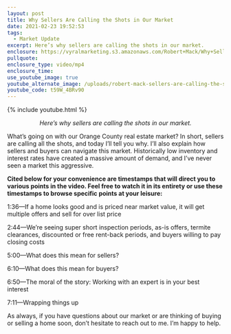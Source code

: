 ```yaml
---
layout: post
title: Why Sellers Are Calling the Shots in Our Market
date: 2021-02-23 19:52:53
tags:
  - Market Update
excerpt: Here’s why sellers are calling the shots in our market.
enclosure: https://vyralmarketing.s3.amazonaws.com/Robert+Mack/Why+Sellers+Are+Calling+the+Shots+in+Our+Market.mp4
pullquote:
enclosure_type: video/mp4
enclosure_time:
use_youtube_image: true
youtube_alternate_image: /uploads/robert-mack-sellers-are-calling-the-shots-yt.jpg
youtube_code: t59W_4BRv90
---
```


{% include youtube.html %}

<p style="text-align: center;"><em>Here’s why sellers are calling the shots in our market.</em></p>

What’s going on with our Orange County real estate market? In short, sellers are calling all the shots, and today I’ll tell you why. I’ll also explain how sellers and buyers can navigate this market. Historically low inventory and interest rates have created a massive amount of demand, and I’ve never seen a market this aggressive.&nbsp;

**Cited below for your convenience are timestamps that will direct you to various points in the video. Feel free to watch it in its entirety or use these timestamps to browse specific points at your leisure:&nbsp;**

1:36—If a home looks good and is priced near market value, it will get multiple offers and sell for over list price

2:44—We’re seeing super short inspection periods, as-is offers, termite clearances, discounted or free rent-back periods, and buyers willing to pay closing costs&nbsp;

5:00—What does this mean for sellers?

6:10—What does this mean for buyers?

6:50—The moral of the story: Working with an expert is in your best interest&nbsp;

7:11—Wrapping things up

As always, if you have questions about our market or are thinking of buying or selling a home soon, don’t hesitate to reach out to me. I’m happy to help.
